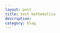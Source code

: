 ```yaml
---
layout: post
title: test mathematica
description: 
category: blog
---
```


<script type="text/javascript" src="http://www.wolfram.com/cdf-player/plugin/v2.1/cdfplugin.js"></script>
<script type="text/javascript">
var cdf = new cdfplugin();
cdf.embed('test.cdf', 364, 231);
</script>

